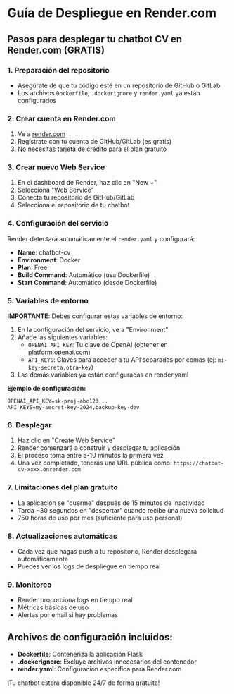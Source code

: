 # Guía de Despliegue en Render.com

## Pasos para desplegar tu chatbot CV en Render.com (GRATIS)

### 1. Preparación del repositorio

- Asegúrate de que tu código esté en un repositorio de GitHub o GitLab
- Los archivos `Dockerfile`, `.dockerignore` y `render.yaml` ya están configurados

### 2. Crear cuenta en Render.com

1. Ve a [render.com](https://render.com)
2. Regístrate con tu cuenta de GitHub/GitLab (es gratis)
3. No necesitas tarjeta de crédito para el plan gratuito

### 3. Crear nuevo Web Service

1. En el dashboard de Render, haz clic en "New +"
2. Selecciona "Web Service"
3. Conecta tu repositorio de GitHub/GitLab
4. Selecciona el repositorio de tu chatbot

### 4. Configuración del servicio

Render detectará automáticamente el `render.yaml` y configurará:

- **Name**: chatbot-cv
- **Environment**: Docker
- **Plan**: Free
- **Build Command**: Automático (usa Dockerfile)
- **Start Command**: Automático (desde Dockerfile)

### 5. Variables de entorno

**IMPORTANTE**: Debes configurar estas variables de entorno:

1. En la configuración del servicio, ve a "Environment"
2. Añade las siguientes variables:
   - `OPENAI_API_KEY`: Tu clave de OpenAI (obtener en platform.openai.com)
   - `API_KEYS`: Claves para acceder a tu API separadas por comas (ej: `mi-key-secreta,otra-key`)
3. Las demás variables ya están configuradas en render.yaml

**Ejemplo de configuración:**

```
OPENAI_API_KEY=sk-proj-abc123...
API_KEYS=my-secret-key-2024,backup-key-dev
```

### 6. Desplegar

1. Haz clic en "Create Web Service"
2. Render comenzará a construir y desplegar tu aplicación
3. El proceso toma entre 5-10 minutos la primera vez
4. Una vez completado, tendrás una URL pública como: `https://chatbot-cv-xxxx.onrender.com`

### 7. Limitaciones del plan gratuito

- La aplicación se "duerme" después de 15 minutos de inactividad
- Tarda ~30 segundos en "despertar" cuando recibe una nueva solicitud
- 750 horas de uso por mes (suficiente para uso personal)

### 8. Actualizaciones automáticas

- Cada vez que hagas push a tu repositorio, Render desplegará automáticamente
- Puedes ver los logs de despliegue en tiempo real

### 9. Monitoreo

- Render proporciona logs en tiempo real
- Métricas básicas de uso
- Alertas por email si hay problemas

## Archivos de configuración incluidos:

- **Dockerfile**: Conteneriza la aplicación Flask
- **.dockerignore**: Excluye archivos innecesarios del contenedor
- **render.yaml**: Configuración específica para Render.com

¡Tu chatbot estará disponible 24/7 de forma gratuita!
